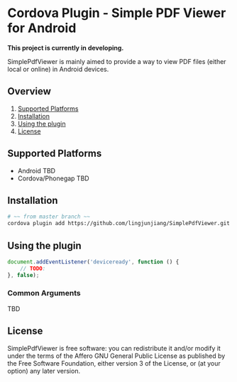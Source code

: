 Cordova Plugin - Simple PDF Viewer for Android
============================

**This project is currently in developing.**

SimplePdfViewer is mainly aimed to provide a way to view PDF files (either local or online) 
in Android devices.

## Overview
1. [Supported Platforms](#supported-platforms)
2. [Installation](#installation)
3. [Using the plugin](#using-the-plugin)
4. [License](#license)

## Supported Platforms ##

* Android TBD
* Cordova/Phonegap TBD

## Installation ##

```bash
# ~~ from master branch ~~
cordova plugin add https://github.com/lingjunjiang/SimplePdfViewer.git
```

## Using the plugin ##

```javascript
document.addEventListener('deviceready', function () {
    // TODO:
}, false);
```

### Common Arguments ###

TBD

## License ##

SimplePdfViewer is free software: you can redistribute it and/or modify it 
under the terms of the Affero GNU General Public License as published 
by the Free Software Foundation, either version 3 of the License, 
or (at your option) any later version.

